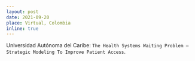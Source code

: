 ```yaml
---
layout: post
date: 2021-09-20
place: Virtual, Colombia
inline: true
---
```


Universidad Autónoma del Caribe: `The Health Systems Waiting Problem – Strategic Modeling To Improve Patient Access`.
